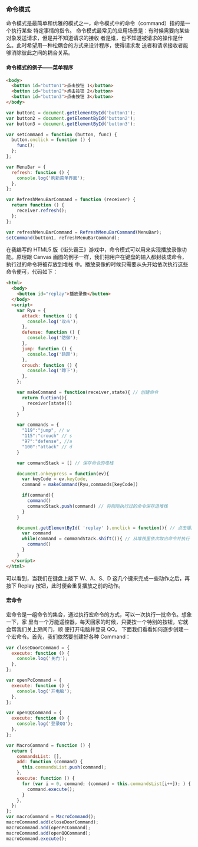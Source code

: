 ### 命令模式

命令模式是最简单和优雅的模式之一，命令模式中的命令（command）指的是一个执行某些
特定事情的指令。
命令模式最常见的应用场景是：有时候需要向某些对象发送请求，但是并不知道请求的接收
者是谁，也不知道被请求的操作是什么。此时希望用一种松耦合的方式来设计程序，使得请求发
送者和请求接收者能够消除彼此之间的耦合关系。

#### 命令模式的例子——菜单程序

```html
<body>
  <button id="button1">点击按钮 1</button>
  <button id="button2">点击按钮 2</button>
  <button id="button3">点击按钮 3</button>
</body>
```

```js
var button1 = document.getElementById('button1');
var button2 = document.getElementById('button2');
var button3 = document.getElementById('button3');

var setCommand = function (button, func) {
  button.onclick = function () {
    func();
  };
};

var MenuBar = {
  refresh: function () {
    console.log('刷新菜单界面');
  },
};

var RefreshMenuBarCommand = function (receiver) {
  return function () {
    receiver.refresh();
  };
};

var refreshMenuBarCommand = RefreshMenuBarCommand(MenuBar);
setCommand(button1, refreshMenuBarCommand);
```

在我编写的 HTML5 版《街头霸王》游戏中，命令模式可以用来实现播放录像功能。原理跟
Canvas 画图的例子一样，我们把用户在键盘的输入都封装成命令，执行过的命令将被存放到堆栈
中。播放录像的时候只需要从头开始依次执行这些命令便可，代码如下：

```html
<html>
  <body>
    <button id="replay">播放录像</button>
  </body>
  <script>
    var Ryu = {
      attack: function () {
        console.log('攻击');
      },
      defense: function () {
        console.log('防御');
      },
      jump: function () {
        console.log('跳跃');
      },
      crouch: function () {
        console.log('蹲下');
      },
    };

    var makeCommand = function(receiver,state){ // 创建命令
      return fuction(){
        receiver[state]()
      }
    }

    var commands = {
      "119":"jump", // w
      "115":"crouch" // s
      "97":"defense", //a
      "100":"attack" // d
    }

    var commandStack = [] // 保存命令的堆栈

    document.onkeypress = function(ev){
      var keyCode = ev.keyCode,
      command = makeCommand(Ryu,commands[keyCode])

      if(command){
        command()
        commandStack.push(command) // 将刚刚执行过的命令保存进堆栈
      }
    }

    document.getElementById( 'replay' ).onclick = function(){ // 点击播放录像
      var command
      while(command = commandStack.shift()){ // 从堆栈里依次取出命令并执行
        command()
      }
    }
  </script>
</html>
```

可以看到，当我们在键盘上敲下 W、A、S、D 这几个键来完成一些动作之后，再按下 Replay
按钮，此时便会重复播放之前的动作。

#### 宏命令

宏命令是一组命令的集合，通过执行宏命令的方式，可以一次执行一批命令。想象一下，家
里有一个万能遥控器，每天回家的时候，只要按一个特别的按钮，它就会帮我们关上房间门，顺
便打开电脑并登录 QQ。
下面我们看看如何逐步创建一个宏命令。首先，我们依然要创建好各种 Command：

```js
var closeDoorCommand = {
  execute: function () {
    console.log('关门');
  },
};

var openPcCommand = {
  execute: function () {
    console.log('开电脑');
  },
};

var openQQCommand = {
  execute: function () {
    console.log('登录QQ');
  },
};

var MacroCommand = function () {
  return {
    commandsList: [],
    add: function (command) {
      this.commandsList.push(command);
    },
    execute: function () {
      for (var i = 0, command; (command = this.commandsList[i++]); ) {
        command.execute();
      }
    },
  };
};
var macroCommand = MacroCommand();
macroCommand.add(closeDoorCommand);
macroCommand.add(openPcCommand);
macroCommand.add(openQQCommand);
macroCommand.execute();
```

